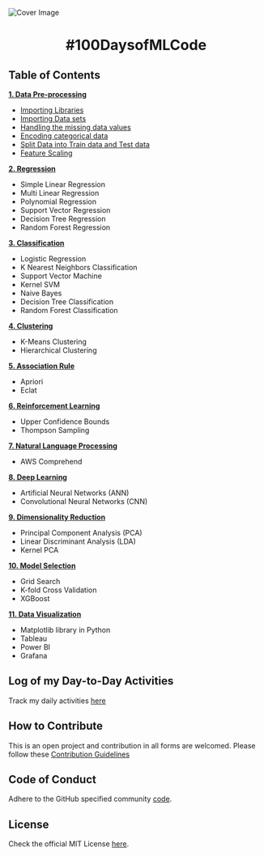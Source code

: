 ![Cover Image](docs/cover.png)

<h1 align="center">#100DaysofMLCode</h1>

## Table of Contents

[**1. Data Pre-processing**](2_Data_Preprocessing/README.md)
  * [Importing Libraries](2_Data_Preprocessing/README.md#importing_libraries)
  * [Importing Data sets](2_Data_Preprocessing/README.md#importing_datasets)
  * [Handling the missing data values](2_Data_Preprocessing/README.md#handling_veracity)
  * [Encoding categorical data](2_Data_Preprocessing/README.md#encoding_cat_data)
  * [Split Data into Train data and Test data](2_Data_Preprocessing/README.md#split_data)
  * [Feature Scaling](2_Data_Preprocessing/README.md#feature_scaling)
  
[**2. Regression**](3_Regression/README.md)
 * Simple Linear Regression
 * Multi Linear Regression
 * Polynomial Regression
 * Support Vector Regression
 * Decision Tree Regression
 * Random Forest Regression
 
[**3. Classification**](4_Classification/README.md)
 * Logistic Regression
 * K Nearest Neighbors Classification
 * Support Vector Machine
 * Kernel SVM
 * Naive Bayes
 * Decision Tree Classification
 * Random Forest Classification

[**4. Clustering**](5_Clustering/README.md)
 * K-Means Clustering
 * Hierarchical Clustering
 
[**5. Association Rule**](6_Association/README.md)
 * Apriori 
 * Eclat
 
[**6. Reinforcement Learning**](7_Reinforcement_Learning\README.md)
 * Upper Confidence Bounds
 * Thompson Sampling

[**7. Natural Language Processing** ](8_Natural_Language_Processing/README.md)
 * AWS Comprehend

[**8. Deep Learning**](9_Deep_Learning/README.md)
 * Artificial Neural Networks (ANN)
 * Convolutional Neural Networks (CNN)
 
[**9. Dimensionality Reduction**](10_Dimensionality_Reduction/README.md)
 * Principal Component Analysis (PCA)
 * Linear Discriminant Analysis (LDA)
 * Kernel PCA
 
[**10. Model Selection**](11_Model_Selection/README.md)
 * Grid Search
 * K-fold Cross Validation
 * XGBoost
 
[**11. Data Visualization**](12_Data_Visualization/README.md)
 * Matplotlib library in Python
 * Tableau
 * Power BI
 * Grafana

## Log of my Day-to-Day Activities

Track my daily activities [here](docs/100Days_Log.md)

## How to Contribute

This is an open project and contribution in all forms are welcomed.
Please follow these [Contribution Guidelines](docs/CONTRIBUTING.md)

## Code of Conduct

Adhere to the GitHub specified community [code](docs/CODE_OF_CONDUCT.md).

## License

Check the official MIT License [here](LICENSE).
